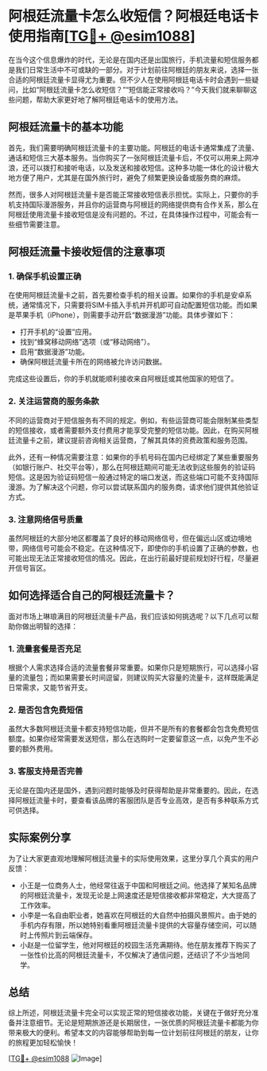 # 阿根廷流量卡怎么收短信？阿根廷电话卡使用指南[[TG💪+ @esim1088](https://t.me/s/esim1088)]

在当今这个信息爆炸的时代，无论是在国内还是出国旅行，手机流量和短信服务都是我们日常生活中不可或缺的一部分。对于计划前往阿根廷的朋友来说，选择一张合适的阿根廷流量卡显得尤为重要。但不少人在使用阿根廷电话卡时会遇到一些疑问，比如“阿根廷流量卡怎么收短信？”“短信能正常接收吗？”今天我们就来聊聊这些问题，帮助大家更好地了解阿根廷电话卡的使用方法。

## 阿根廷流量卡的基本功能

首先，我们需要明确阿根廷流量卡的主要功能。阿根廷的电话卡通常集成了流量、通话和短信三大基本服务。当你购买了一张阿根廷流量卡后，不仅可以用来上网冲浪，还可以拨打和接听电话，以及发送和接收短信。这种多功能一体化的设计极大地方便了用户，尤其是在国外旅行时，避免了频繁更换设备或服务商的麻烦。

然而，很多人对阿根廷流量卡是否能正常接收短信表示担忧。实际上，只要你的手机支持国际漫游服务，并且你的运营商与阿根廷的网络提供商有合作关系，那么在阿根廷使用流量卡接收短信是没有问题的。不过，在具体操作过程中，可能会有一些细节需要注意。

## 阿根廷流量卡接收短信的注意事项

### 1. 确保手机设置正确

在使用阿根廷流量卡之前，首先要检查手机的相关设置。如果你的手机是安卓系统，通常情况下，只需要将SIM卡插入手机并开机即可自动配置短信功能。而如果是苹果手机（iPhone），则需要手动开启“数据漫游”功能。具体步骤如下：

- 打开手机的“设置”应用。
- 找到“蜂窝移动网络”选项（或“移动网络”）。
- 启用“数据漫游”功能。
- 确保阿根廷流量卡所在的网络被允许访问数据。

完成这些设置后，你的手机就能顺利接收来自阿根廷或其他国家的短信了。

### 2. 关注运营商的服务条款

不同的运营商对于短信服务有不同的规定。例如，有些运营商可能会限制某些类型的短信接收，或者需要额外支付费用才能享受完整的短信功能。因此，在购买阿根廷流量卡之前，建议提前咨询相关运营商，了解其具体的资费政策和服务范围。

此外，还有一种情况需要注意：如果你的手机号码在国内已经绑定了某些重要服务（如银行账户、社交平台等），那么在阿根廷期间可能无法收到这些服务的验证码短信。这是因为验证码短信一般通过特定的端口发送，而这些端口可能不支持国际漫游。为了解决这个问题，你可以尝试联系国内的服务商，请求他们提供其他验证方式。

### 3. 注意网络信号质量

虽然阿根廷的大部分地区都覆盖了良好的移动网络信号，但在偏远山区或边境地带，网络信号可能会不稳定。在这种情况下，即使你的手机设置了正确的参数，也可能出现无法正常接收短信的情况。因此，在出行前最好提前规划好行程，尽量避开信号盲区。

## 如何选择适合自己的阿根廷流量卡？

面对市场上琳琅满目的阿根廷流量卡产品，我们应该如何挑选呢？以下几点可以帮助你做出明智的选择：

### 1. 流量套餐是否充足

根据个人需求选择合适的流量套餐非常重要。如果你只是短期旅行，可以选择小容量的流量包；而如果需要长时间逗留，则建议购买大容量的流量卡，这样既能满足日常需求，又能节省开支。

### 2. 是否包含免费短信

虽然大多数阿根廷流量卡都支持短信功能，但并不是所有的套餐都会包含免费短信额度。如果你经常需要发送短信，那么在选购时一定要留意这一点，以免产生不必要的额外费用。

### 3. 客服支持是否完善

无论是在国内还是国外，遇到问题时能够及时获得帮助是非常重要的。因此，在选择阿根廷流量卡时，要查看该品牌的客服团队是否专业高效，是否有多种联系方式可供选择。

## 实际案例分享

为了让大家更直观地理解阿根廷流量卡的实际使用效果，这里分享几个真实的用户反馈：

- 小王是一位商务人士，他经常往返于中国和阿根廷之间。他选择了某知名品牌的阿根廷流量卡，发现无论是上网速度还是短信接收都非常稳定，大大提高了工作效率。
- 小李是一名自由职业者，她喜欢在阿根廷的大自然中拍摄风景照片。由于她的手机内存有限，所以她特别看重阿根廷流量卡提供的大容量存储空间，可以随时上传照片到云端保存。
- 小赵是一位留学生，他对阿根廷的校园生活充满期待。他在朋友推荐下购买了一张性价比高的阿根廷流量卡，不仅解决了通信问题，还结识了不少当地同学。

## 总结

综上所述，阿根廷流量卡完全可以实现正常的短信接收功能，关键在于做好充分准备并注意细节。无论是短期旅游还是长期居住，一张优质的阿根廷流量卡都能为你带来极大的便利。希望本文的内容能够帮助到每一位计划前往阿根廷的朋友，让你的旅程更加轻松愉快！

[[TG💪+ @esim1088](https://t.me/s/esim1088) ![Image](https://i.postimg.cc/4NQfJmqS/Snipaste-2025-05-13-00-14-12.png)]